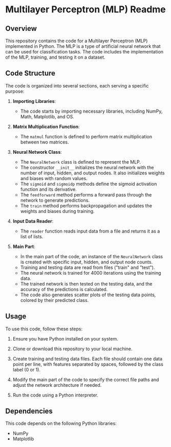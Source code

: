 # Multilayer Perceptron (MLP) Readme

## Overview

This repository contains the code for a Multilayer Perceptron (MLP) implemented in Python. The MLP is a type of artificial neural network that can be used for classification tasks. The code includes the implementation of the MLP, training, and testing it on a dataset.

## Code Structure

The code is organized into several sections, each serving a specific purpose:

1. **Importing Libraries**:
    - The code starts by importing necessary libraries, including NumPy, Math, Matplotlib, and OS.

2. **Matrix Multiplication Function**:
    - The `matmul` function is defined to perform matrix multiplication between two matrices.

3. **Neural Network Class**:
    - The `NeuralNetwork` class is defined to represent the MLP.
    - The constructor `__init__` initializes the neural network with the number of input, hidden, and output nodes. It also initializes weights and biases with random values.
    - The `sigmoid` and `sigmoidp` methods define the sigmoid activation function and its derivative.
    - The `feedforward` method performs a forward pass through the network to generate predictions.
    - The `train` method performs backpropagation and updates the weights and biases during training.

4. **Input Data Reader**:
    - The `reader` function reads input data from a file and returns it as a list of lists.

5. **Main Part**:
    - In the main part of the code, an instance of the `NeuralNetwork` class is created with specific input, hidden, and output node counts.
    - Training and testing data are read from files ("train" and "test").
    - The neural network is trained for 4000 iterations using the training data.
    - The trained network is then tested on the testing data, and the accuracy of the predictions is calculated.
    - The code also generates scatter plots of the testing data points, colored by their predicted class.

## Usage

To use this code, follow these steps:

1. Ensure you have Python installed on your system.

2. Clone or download this repository to your local machine.

3. Create training and testing data files. Each file should contain one data point per line, with features separated by spaces, followed by the class label (0 or 1).

4. Modify the main part of the code to specify the correct file paths and adjust the network architecture if needed.

5. Run the code using a Python interpreter.

## Dependencies

This code depends on the following Python libraries:
- NumPy
- Matplotlib



